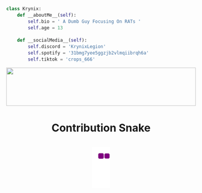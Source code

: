 
```python
class Krynix:
    def __aboutMe__(self):
        self.bio = ' A Dumb Guy Focusing On RATs '
        self.age = 13
      
    def __socialMedia__(self):
        self.discord = 'KrynixLegion'
        self.spotify = '31bmg7yee5ggzjb2vlmqiibrqh6a'
        self.tiktok = 'crops_666'
```
<p align="center">
  <img src="https://discord.c99.nl/widget/theme-5/880840860210720848.png" width="503.62500" height="102"/>
</p>
<h1 align="center">
  Contribution Snake </br> </br>
  <img src="https://github.com/KrynixOfficial/KrynixOfficial/blob/output/github-contribution-grid-snake.gif">
</h1>
